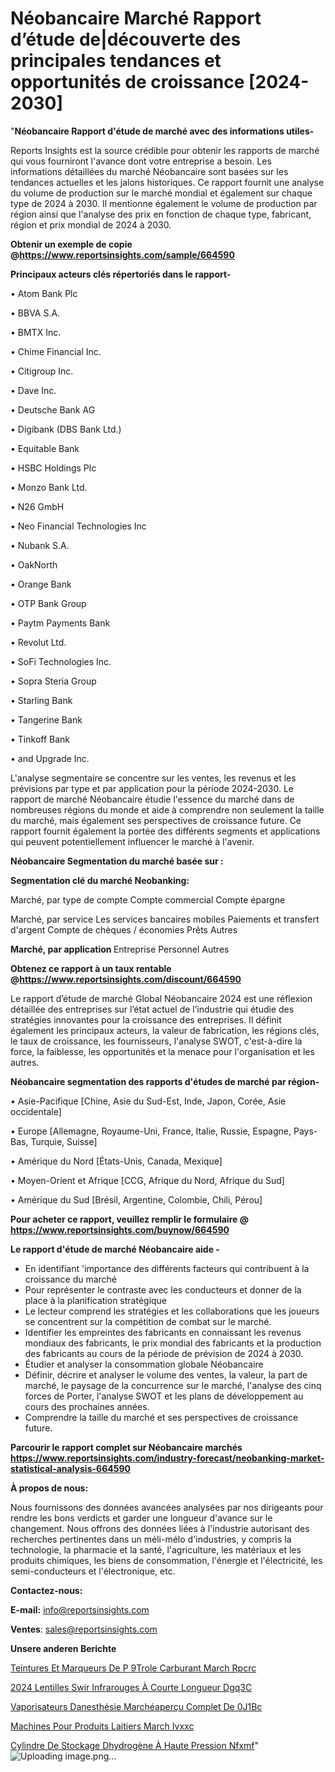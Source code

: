 # Néobancaire Marché Rapport d’étude de|découverte des principales tendances et opportunités de croissance [2024-2030]

"<strong>Néobancaire Rapport d'étude de marché avec des informations utiles-</strong>

Reports Insights est la source crédible pour obtenir les rapports de marché qui vous fourniront l'avance dont votre entreprise a besoin. Les informations détaillées du marché Néobancaire sont basées sur les tendances actuelles et les jalons historiques. Ce rapport fournit une analyse du volume de production sur le marché mondial et également sur chaque type de 2024 à 2030. Il mentionne également le volume de production par région ainsi que l'analyse des prix en fonction de chaque type, fabricant, région et prix mondial de 2024 à 2030.

<strong><b>Obtenir un exemple de copie @</b></strong><a href=https://www.reportsinsights.com/sample/664590><strong><b>https://www.reportsinsights.com/sample/664590</b></strong></a>

<b>Principaux acteurs clés répertoriés dans le rapport-</b>

<b> </b>• Atom Bank Plc

• BBVA S.A.

• BMTX Inc.

• Chime Financial Inc.

• Citigroup Inc.

• Dave Inc.

• Deutsche Bank AG

• Digibank (DBS Bank Ltd.)

• Equitable Bank

• HSBC Holdings Plc

• Monzo Bank Ltd.

• N26 GmbH

• Neo Financial Technologies Inc

• Nubank S.A.

• OakNorth

• Orange Bank

• OTP Bank Group

• Paytm Payments Bank

• Revolut Ltd.

• SoFi Technologies Inc.

• Sopra Steria Group

• Starling Bank

• Tangerine Bank

• Tinkoff Bank

• and Upgrade Inc.

L'analyse segmentaire se concentre sur les ventes, les revenus et les prévisions par type et par application pour la période 2024-2030. Le rapport de marché Néobancaire étudie l'essence du marché dans de nombreuses régions du monde et aide à comprendre non seulement la taille du marché, mais également ses perspectives de croissance future. Ce rapport fournit également la portée des différents segments et applications qui peuvent potentiellement influencer le marché à l'avenir.

<strong>Néobancaire Segmentation du marché basée sur :</strong>

<strong> Segmentation clé du marché Neobanking: </strong>

Marché, par type de compte
Compte commercial
Compte épargne

Marché, par service
Les services bancaires mobiles
Paiements et transfert d'argent
Compte de chèques / économies
Prêts
Autres

<strong> Marché, par application </strong>
Entreprise
Personnel
Autres

<strong><b>Obtenez ce rapport à un taux rentable @</b></strong><a href=https://www.reportsinsights.com/discount/664590><strong><b>https://www.reportsinsights.com/discount/664590</b></strong></a>

Le rapport d’étude de marché Global Néobancaire 2024 est une réflexion détaillée des entreprises sur l’état actuel de l’industrie qui étudie des stratégies innovantes pour la croissance des entreprises. Il définit également les principaux acteurs, la valeur de fabrication, les régions clés, le taux de croissance, les fournisseurs, l'analyse SWOT, c'est-à-dire la force, la faiblesse, les opportunités et la menace pour l'organisation et les autres.

<strong>Néobancaire segmentation des rapports d'études de marché par région-</strong>

• Asie-Pacifique [Chine, Asie du Sud-Est, Inde, Japon, Corée, Asie occidentale]

• Europe [Allemagne, Royaume-Uni, France, Italie, Russie, Espagne, Pays-Bas, Turquie, Suisse]

• Amérique du Nord [États-Unis, Canada, Mexique]

• Moyen-Orient et Afrique [CCG, Afrique du Nord, Afrique du Sud]

• Amérique du Sud [Brésil, Argentine, Colombie, Chili, Pérou]

<strong>Pour acheter ce rapport, veuillez remplir le formulaire @   <a href=https://www.reportsinsights.com/buynow/664590>https://www.reportsinsights.com/buynow/664590</a></strong>

<strong>Le rapport d'étude de marché Néobancaire aide -</strong>
<ul>
  <li>En identifiant 'importance des différents facteurs qui contribuent à la croissance du marché</li>
  <li>Pour représenter le contraste avec les conducteurs et donner de la place à la planification stratégique</li>
  <li>Le lecteur comprend les stratégies et les collaborations que les joueurs se concentrent sur la compétition de combat sur le marché.</li>
  <li>Identifier les empreintes des fabricants en connaissant les revenus mondiaux des fabricants, le prix mondial des fabricants et la production des fabricants au cours de la période de prévision de 2024 à 2030.</li>
  <li>Étudier et analyser la consommation globale Néobancaire</li>
  <li>Définir, décrire et analyser le volume des ventes, la valeur, la part de marché, le paysage de la concurrence sur le marché, l'analyse des cinq forces de Porter, l'analyse SWOT et les plans de développement au cours des prochaines années.</li>
  <li>Comprendre la taille du marché et ses perspectives de croissance future.</li>
</ul>

<strong>Parcourir le rapport complet sur Néobancaire marchés <a href=https://www.reportsinsights.com/industry-forecast/neobanking-market-statistical-analysis-664590>https://www.reportsinsights.com/industry-forecast/neobanking-market-statistical-analysis-664590</a></strong>

<strong>À propos de nous:</strong>

Nous fournissons des données avancées analysées par nos dirigeants pour rendre les bons verdicts et garder une longueur d'avance sur le changement. Nous offrons des données liées à l'industrie autorisant des recherches pertinentes dans un méli-mélo d'industries, y compris la technologie, la pharmacie et la santé, l'agriculture, les matériaux et les produits chimiques, les biens de consommation, l'énergie et l'électricité, les semi-conducteurs et l'électronique, etc.

<strong>Contactez-nous:</strong>

<strong>E-mail:</strong> <a href=mailto:info@reportsinsights.com>info@reportsinsights.com</a>

<strong>Ventes</strong>: <a href=mailto:sales@reportsinsights.com>sales@reportsinsights.com</a>

<strong>Unsere anderen Berichte</strong>

<a href=https://www.linkedin.com/pulse/teintures-et-marqueurs-de-p%C3%A9trole-carburant-march%C3%A9-rpcrc/>Teintures Et Marqueurs De P 9Trole Carburant March Rpcrc</a>

<a href=https://www.linkedin.com/pulse/2024-lentilles-swir-infrarouges-à-courte-longueur-dgq3c/>2024 Lentilles Swir Infrarouges À Courte Longueur Dgq3C</a>

<a href=https://www.linkedin.com/pulse/vaporisateurs-danesthésie-marchéaperçu-complet-de-0j1bc/>Vaporisateurs Danesthésie Marchéaperçu Complet De 0J1Bc</a>

<a href=https://www.linkedin.com/pulse/machines-pour-produits-laitiers-march%C3%A9-ivxxc/>Machines Pour Produits Laitiers March Ivxxc</a>

<a href=https://www.linkedin.com/pulse/cylindre-de-stockage-dhydrogène-à-haute-pression-nfxmf/>Cylindre De Stockage Dhydrogène À Haute Pression Nfxmf</a>"
![Uploading image.png…]()
